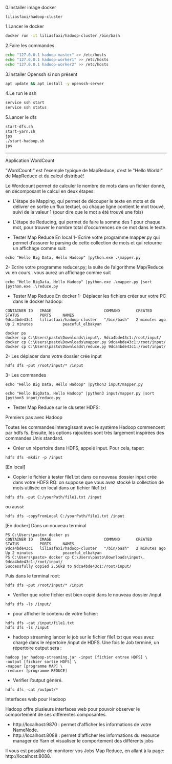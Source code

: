 0.Installer image docker
```
liliasfaxi/hadoop-cluster
```

1.Lancer le docker 
```bash
docker run -it liliasfaxi/hadoop-cluster /bin/bash
```

2.Faire les commandes
```bash
echo "127.0.0.1 hadoop-master" >> /etc/hosts
echo "127.0.0.1 hadoop-worker1" >> /etc/hosts
echo "127.0.0.1 hadoop-worker2" >> /etc/hosts
```

3.Installer Openssh si non présent
```bash
apt update && apt install -y openssh-server
```

4.Le run le ssh
```bash
service ssh start
service ssh status
```

5.Lancer le dfs
```bash
start-dfs.sh
start-yarn.sh
jps
./start-hadoop.sh
jps
```

---
Application WordCount

"WordCount!" est l'exemple typique de MapReduce, c’est le "Hello World!" de MapReduce et du calcul distribué!

Le Wordcount permet de calculer le nombre de mots dans un fichier donné, en décomposant le calcul en deux étapes:

- L'étape de Mapping, qui permet de découper le texte en mots et de délivrer en sortie un flux textuel, où chaque ligne contient le mot trouvé, suivi de la valeur 1 (pour dire que le mot a été trouvé une fois)

- L'étape de Reducing, qui permet de faire la somme des 1 pour chaque mot, pour trouver le nombre total d'occurrences de ce mot dans le texte.

* Tester Map Reduce En local
1- Ecrire votre programme mapper.py qui permet d’assurer le parsing de cette collection de mots et qui retourne un affichage comme suit:
```
echo "Hello Big Data, Hello Hadoop" |python.exe .\mapper.py
```
2- Ecrire votre programme reducer.py; la suite de l’algorithme Map/Reduce vu en cours.. vous aurez un affichage comme suit
```
echo "Hello BigData, Hello Hadoop" |python.exe .\mapper.py |sort |python.exe .\reduce.py
```

* Tester Map Reduce En docker
1- Déplacer les fichiers créer sur votre PC dans le docker hadoop:
```
CONTAINER ID   IMAGE                       COMMAND       CREATED         STATUS         PORTS     NAMES
9dca4bde43c1   liliasfaxi/hadoop-cluster   "/bin/bash"   2 minutes ago   Up 2 minutes             peaceful_elbakyan
```
```
docker ps
docker cp C:\Users\pasto\Downloads\input\. 9dca4bde43c1:/root/input/
docker cp C:\Users\pasto\Downloads\mapper.py 9dca4bde43c1:/root/input/
docker cp C:\Users\pasto\Downloads\reduce.py 9dca4bde43c1:/root/input/
```
2- Les déplacer dans votre dossier crée input 
```
hdfs dfs -put /root/input/* /input
```
3- Les commandes
```
echo "Hello Big Data, Hello Hadoop" |python3 input/mapper.py
```

```
echo "Hello BigData, Hello Hadoop" |python3 input/mapper.py |sort |python3 input/reduce.py
```


* Tester Map Reduce sur le cluseter HDFS:

Premiers pas avec Hadoop

Toutes les commandes interagissant avec le système Hadoop commencent par hdfs fs.
Ensuite, les options rajoutées sont très largement inspirées des commandes Unix standard.

- Créer un répertoire dans HDFS, appelé input. Pour cela, taper:
```
hdfs dfs -mkdir -p /input
```

[En local]
- Copier le fichier à tester file1.txt dans ce nouveau dossier input crée dans votre HDFS
RQ: on suppose que vous avez stocké la collection de mots utilisée en local dans un fichier file1.txt
```
hdfs dfs -put C:/yourPath/file1.txt /input
```
ou aussi:
```
hdfs dfs -copyFromLocal C:/yourPath/file1.txt /input
```

[En docker]
Dans un nouveau terminal
```
PS C:\Users\pasto> docker ps
CONTAINER ID   IMAGE                       COMMAND       CREATED         STATUS         PORTS     NAMES
9dca4bde43c1   liliasfaxi/hadoop-cluster   "/bin/bash"   2 minutes ago   Up 2 minutes             peaceful_elbakyan
PS C:\Users\pasto> docker cp C:\Users\pasto\Downloads\input\. 9dca4bde43c1:/root/input/
Successfully copied 2.56kB to 9dca4bde43c1:/root/input/
```
Puis dans le terminal root:
```
hdfs dfs -put /root/input/* /input
```

- Verifier que votre fichier est bien copié dans le nouveau dossier /input
```
hdfs dfs -ls /input/
```

- pour afficher le contenu de votre fichier:
```
hdfs dfs -cat /input/file1.txt
hdfs dfs -ls /input
```

- hadoop streaming
lancer le job sur le fichier file1.txt que vous avez chargé dans le répertoire /input de
HDFS. Une fois le Job terminé, un répertoire output sera :
```
hadoop jar hadoop-streaming.jar -input [fichier entree HDFS] \
-output [fichier sortie HDFS] \
-mapper [programme MAP] \
-reducer [programme REDUCE]
```

- Verifier l’output généré.
```
hdfs dfs -cat /output/*
```

Interfaces web pour Hadoop

Hadoop offre plusieurs interfaces web pour pouvoir observer le comportement de ses différentes composantes.
- http://localhost:9870 : permet d'afficher les informations de votre NameNode.
- http://localhost:8088 : permet d'afficher les informations du resource manager de Yarn et visualiser le comportement des différents jobs

Il vous est possible de monitorer vos Jobs Map Reduce, en allant à la page: http://localhost:8088.
